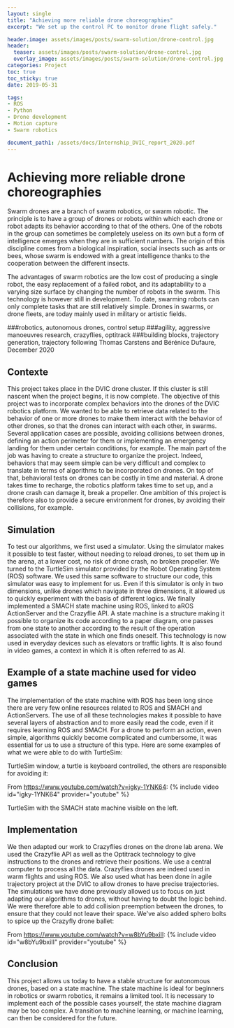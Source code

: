 ```yaml
---
layout: single
title: "Achieving more reliable drone choreographies"
excerpt: "We set up the control PC to monitor drone flight safely."

header.image: assets/images/posts/swarm-solution/drone-control.jpg
header:
  teaser: assets/images/posts/swarm-solution/drone-control.jpg
  overlay_image: assets/images/posts/swarm-solution/drone-control.jpg
categories: Project
toc: true
toc_sticky: true
date: 2019-05-31

tags:
- ROS
- Python
- Drone development
- Motion capture
- Swarm robotics

document_path1: /assets/docs/Internship_DVIC_report_2020.pdf
---
```


# Achieving more reliable drone choreographies

Swarm drones are a branch of swarm robotics, or swarm robotic. The principle is to have a group of drones or robots within which each drone or robot adapts its behavior according to that of the others. One of the robots in the group can sometimes be completely useless on its own but a form of intelligence emerges when they are in sufficient numbers.
The origin of this discipline comes from a biological inspiration, social insects such as ants or bees, whose swarm is endowed with a great intelligence thanks to the cooperation between the different insects.

The advantages of swarm robotics are the low cost of producing a single robot, the easy replacement of a failed robot, and its adaptability to a varying size surface by changing the number of robots in the swarm. This technology is however still in development. To date, swarming robots can only complete tasks that are still relatively simple.
Drones in swarms, or drone fleets, are today mainly used in military or artistic fields.

###robotics, autonomous drones, control setup
###agility, aggressive manoeuvres research, crazyflies, optitrack
###building blocks, trajectory generation, trajectory following
Thomas Carstens and Bérénice Dufaure, December 2020

## Contexte

This project takes place in the DVIC drone cluster. If this cluster is still nascent when the project begins, it is now complete.
The objective of this project was to incorporate complex behaviors into the drones of the DVIC robotics platform. We wanted to be able to retrieve data related to the behavior of one or more drones to make them interact with the behavior of other drones, so that the drones can interact with each other, in swarms. Several application cases are possible, avoiding collisions between drones, defining an action perimeter for them or implementing an emergency landing for them under certain conditions, for example. The main part of the job was having to create a structure to organize the project. Indeed, behaviors that may seem simple can be very difficult and complex to translate in terms of algorithms to be incorporated on drones. On top of that, behavioral tests on drones can be costly in time and material. A drone takes time to recharge, the robotics platform takes time to set up, and a drone crash can damage it, break a propeller.
One ambition of this project is therefore also to provide a secure environment for drones, by avoiding their collisions, for example.

## Simulation

To test our algorithms, we first used a simulator. Using the simulator makes it possible to test faster, without needing to reload drones, to set them up in the arena, at a lower cost, no risk of drone crash, no broken propeller.
We turned to the TurtleSim simulator provided by the Robot Operating System (ROS) software. We used this same software to structure our code, this simulator was easy to implement for us. Even if this simulator is only in two dimensions, unlike drones which navigate in three dimensions, it allowed us to quickly experiment with the basis of different logics.
We finally implemented a SMACH state machine using ROS, linked to aROS ActionServer and the Crazyflie API.
A state machine is a structure making it possible to organize its code according to a paper diagram, one passes from one state to another according to the result of the operation associated with the state in which one finds oneself. This technology is now used in everyday devices such as elevators or traffic lights. It is also found in video games, a context in which it is often referred to as AI.

## Example of a state machine used for video games

The implementation of the state machine with ROS has been long since there are very few online resources related to ROS and SMACH and ActionServers. The use of all these technologies makes it possible to have several layers of abstraction and to more easily read the code, even if it requires learning ROS and SMACH. For a drone to perform an action, even simple, algorithms quickly become complicated and cumbersome, it was essential for us to use a structure of this type.
Here are some examples of what we were able to do with TurtleSim:

TurtleSim window, a turtle is keyboard controlled, the others are responsible for avoiding it:

From https://www.youtube.com/watch?v=igky-1YNK64:
{% include video id="igky-1YNK64" provider="youtube" %}

TurtleSim with the SMACH state machine visible on the left.

## Implementation

We then adapted our work to Crazyflies drones on the drone lab arena. We used the Crazyflie API as well as the Optitrack technology to give instructions to the drones and retrieve their positions. We use a central computer to process all the data. Crazyflies drones are indeed used in warm flights and using ROS.
We also used what has been done in agile trajectory project at the DVIC to allow drones to have precise trajectories.
The simulations we have done previously allowed us to focus on just adapting our algorithms to drones, without having to doubt the logic behind.
We were therefore able to add collision preemption between the drones, to ensure that they could not leave their space.
We've also added sphero bolts to spice up the Crazyfly drone ballet:

From https://www.youtube.com/watch?v=w8bYu9bxiII:
{% include video id="w8bYu9bxiII" provider="youtube" %}

## Conclusion

This project allows us today to have a stable structure for autonomous drones, based on a state machine. The state machine is ideal for beginners in robotics or swarm robotics, it remains a limited tool. It is necessary to implement each of the possible cases yourself, the state machine diagram may be too complex. A transition to machine learning, or machine learning, can then be considered for the future.
